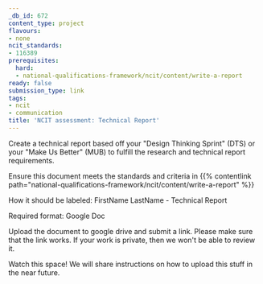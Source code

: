```yaml
---
_db_id: 672
content_type: project
flavours:
- none
ncit_standards:
- 116389
prerequisites:
  hard:
  - national-qualifications-framework/ncit/content/write-a-report
ready: false
submission_type: link
tags:
- ncit
- communication
title: 'NCIT assessment: Technical Report'
---
```


Create a technical report based off your "Design Thinking Sprint" (DTS) or your "Make Us Better" (MUB) to fulfill the research and technical report requirements.

Ensure this document meets the standards and criteria in {{% contentlink path="national-qualifications-framework/ncit/content/write-a-report" %}}

How it should be labeled: FirstName LastName - Technical Report

Required format: Google Doc

Upload the document to google drive and submit a link. Please make sure that the link works. If your work is private, then we won't be able to review it.

Watch this space! We will share instructions on how to upload this stuff in the near future.